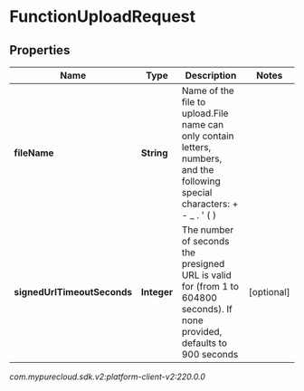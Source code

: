 # FunctionUploadRequest


## Properties

| Name | Type | Description | Notes |
| ------------ | ------------- | ------------- | ------------- |
| **fileName** | **String** | Name of the file to upload.File name can only contain letters, numbers, and the following special characters: + - _ . ' ( ) |  |
| **signedUrlTimeoutSeconds** | **Integer** | The number of seconds the presigned URL is valid for (from 1 to 604800 seconds). If none provided, defaults to 900 seconds |  [optional] |




_com.mypurecloud.sdk.v2:platform-client-v2:220.0.0_
